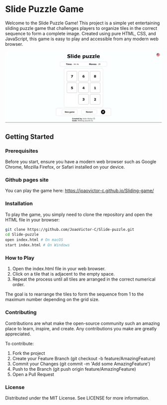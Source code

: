# Slide Puzzle Game

Welcome to the Slide Puzzle Game! This project is a simple yet entertaining sliding puzzle game that challenges players to organize tiles in the correct sequence to form a complete image. Created using pure HTML, CSS, and JavaScript, this game is easy to play and accessible from any modern web browser.

![Screenshot of the Slide Puzzle Game](https://github.com/JoaoVictor-C/Slide-puzzle/blob/main/readme-images/slide-puzzle_printscreen.png?raw=true) 

## Getting Started

### Prerequisites

Before you start, ensure you have a modern web browser such as Google Chrome, Mozilla Firefox, or Safari installed on your device.

### Github pages site

You can play the game here: https://joaovictor-c.github.io/Sliding-game/

### Installation

To play the game, you simply need to clone the repository and open the HTML file in your browser:

```bash
git clone https://github.com/JoaoVictor-C/Slide-puzzle.git
cd Slide-puzzle
open index.html # On macOS
start index.html # On Windows
```

### How to Play

1. Open the index.html file in your web browser.
2. Click on a tile that is adjacent to the empty space.
3. Repeat the process until all tiles are arranged in the correct numerical order.
   
The goal is to rearrange the tiles to form the sequence from 1 to the maximum number depending on the grid size.

### Contributing
Contributions are what make the open-source community such an amazing place to learn, inspire, and create. Any contributions you make are greatly appreciated.

To contribute:

1. Fork the project
2. Create your Feature Branch (git checkout -b feature/AmazingFeature)
3. Commit your Changes (git commit -m 'Add some AmazingFeature')
4. Push to the Branch (git push origin feature/AmazingFeature)
5. Open a Pull Request

### License

Distributed under the MIT License. See LICENSE for more information. 
